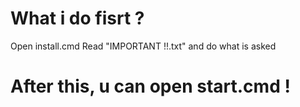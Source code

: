 # What i do fisrt ?

Open install.cmd
Read "IMPORTANT !!.txt" and do what is asked

# After this, u can open start.cmd !
